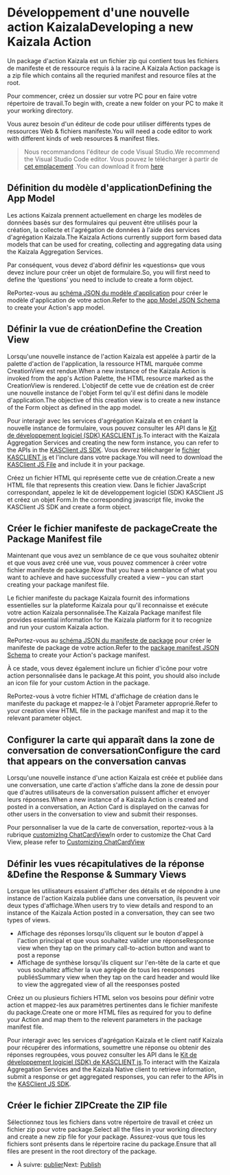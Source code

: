 # <a name="developing-a-new-kaizala-action"></a><span data-ttu-id="3fad1-101">Développement d'une nouvelle action Kaizala</span><span class="sxs-lookup"><span data-stu-id="3fad1-101">Developing a new Kaizala Action</span></span>

<span data-ttu-id="3fad1-102">Un package d'action Kaizala est un fichier zip qui contient tous les fichiers de manifeste et de ressource requis à la racine.</span><span class="sxs-lookup"><span data-stu-id="3fad1-102">A Kaizala Action package is a zip file which contains all the requried manifest and resource files at the root.</span></span>

<span data-ttu-id="3fad1-103">Pour commencer, créez un dossier sur votre PC pour en faire votre répertoire de travail.</span><span class="sxs-lookup"><span data-stu-id="3fad1-103">To begin with, create a new folder on your PC to make it your working directory.</span></span>

<span data-ttu-id="3fad1-104">Vous aurez besoin d'un éditeur de code pour utiliser différents types de ressources Web & fichiers manifeste.</span><span class="sxs-lookup"><span data-stu-id="3fad1-104">You will need a code editor to work with different kinds of web resources & manifest files.</span></span>

>   <span data-ttu-id="3fad1-105">Nous recommandons l'éditeur de code Visual Studio.</span><span class="sxs-lookup"><span data-stu-id="3fad1-105">We recommend the Visual Studio Code editor.</span></span> <span data-ttu-id="3fad1-106">Vous pouvez le télécharger à partir de [cet emplacement](https://code.visualstudio.com/) .</span><span class="sxs-lookup"><span data-stu-id="3fad1-106">You can download it from [here](https://code.visualstudio.com/)</span></span>

## <a name="defining-the-app-model"></a><span data-ttu-id="3fad1-107">Définition du modèle d'application</span><span class="sxs-lookup"><span data-stu-id="3fad1-107">Defining the App Model</span></span>

<span data-ttu-id="3fad1-108">Les actions Kaizala prennent actuellement en charge les modèles de données basés sur des formulaires qui peuvent être utilisés pour la création, la collecte et l'agrégation de données à l'aide des services d'agrégation Kaizala.</span><span class="sxs-lookup"><span data-stu-id="3fad1-108">The Kaizala Actions currently support form based data models that can be used for creating, collecting and aggregating data using the Kaizala Aggregation Services.</span></span>

<span data-ttu-id="3fad1-109">Par conséquent, vous devez d'abord définir les «questions» que vous devez inclure pour créer un objet de formulaire.</span><span class="sxs-lookup"><span data-stu-id="3fad1-109">So, you will first need to define the ‘questions’ you need to include to create a form object.</span></span>

<span data-ttu-id="3fad1-110">RePortez-vous au [schéma JSON du modèle d'application](appModel_schema.md) pour créer le modèle d'application de votre action.</span><span class="sxs-lookup"><span data-stu-id="3fad1-110">Refer to the [app Model JSON Schema](appModel_schema.md) to create your Action's app model.</span></span>

## <a name="define-the-creation-view"></a><span data-ttu-id="3fad1-111">Définir la vue de création</span><span class="sxs-lookup"><span data-stu-id="3fad1-111">Define the Creation View</span></span>

<span data-ttu-id="3fad1-112">Lorsqu'une nouvelle instance de l'action Kaizala est appelée à partir de la palette d'action de l'application, la ressource HTML marquée comme CreationView est rendue.</span><span class="sxs-lookup"><span data-stu-id="3fad1-112">When a new instance of the Kaizala Action is invoked from the app's Action Palette, the HTML resource marked as the CreationView is rendered.</span></span> <span data-ttu-id="3fad1-113">L'objectif de cette vue de création est de créer une nouvelle instance de l'objet Form tel qu'il est défini dans le modèle d'application.</span><span class="sxs-lookup"><span data-stu-id="3fad1-113">The objective of this creation view is to create a new instance of the Form object as defined in the app model.</span></span> 

<span data-ttu-id="3fad1-114">Pour interagir avec les services d'agrégation Kaizala et en créant la nouvelle instance de formulaire, vous pouvez consulter les API dans le [Kit de développement logiciel (SDK) KASCLIENT js](KASClient/README.md).</span><span class="sxs-lookup"><span data-stu-id="3fad1-114">To interact with the Kaizala Aggregation Services and creating the new form instance, you can refer to the APIs in the [KASClient JS SDK](KASClient/README.md).</span></span> <span data-ttu-id="3fad1-115">Vous devrez télécharger le [fichier KASCLIENT js](https://manage.kaiza.la/MiniApps/DownloadSDK) et l'inclure dans votre package.</span><span class="sxs-lookup"><span data-stu-id="3fad1-115">You will need to download the [KASClient JS File](https://manage.kaiza.la/MiniApps/DownloadSDK) and include it in your package.</span></span>

<span data-ttu-id="3fad1-116">Créez un fichier HTML qui représente cette vue de création.</span><span class="sxs-lookup"><span data-stu-id="3fad1-116">Create a new HTML file that represents this creation view.</span></span> <span data-ttu-id="3fad1-117">Dans le fichier JavaScript correspondant, appelez le kit de développement logiciel (SDK) KASClient JS et créez un objet Form.</span><span class="sxs-lookup"><span data-stu-id="3fad1-117">In the corresponding javascript file, invoke the KASClient JS SDK and create a form object.</span></span>

## <a name="create-the-package-manifest-file"></a><span data-ttu-id="3fad1-118">Créer le fichier manifeste de package</span><span class="sxs-lookup"><span data-stu-id="3fad1-118">Create the Package Manifest file</span></span>

<span data-ttu-id="3fad1-119">Maintenant que vous avez un semblance de ce que vous souhaitez obtenir et que vous avez créé une vue, vous pouvez commencer à créer votre fichier manifeste de package.</span><span class="sxs-lookup"><span data-stu-id="3fad1-119">Now that you have a semblance of what you want to achieve and have successfully created a view – you can start creating your package manifest file.</span></span>

<span data-ttu-id="3fad1-120">Le fichier manifeste du package Kaizala fournit des informations essentielles sur la plateforme Kaizala pour qu'il reconnaisse et exécute votre action Kaizala personnalisée.</span><span class="sxs-lookup"><span data-stu-id="3fad1-120">The Kaizala Package manifest file provides essential information for the Kaizala platform for it to recognize and run your custom Kaizala action.</span></span>

<span data-ttu-id="3fad1-121">RePortez-vous au [schéma JSON du manifeste de package](package_manifest_schema.md) pour créer le manifeste de package de votre action.</span><span class="sxs-lookup"><span data-stu-id="3fad1-121">Refer to the [package manifest JSON Schema](package_manifest_schema.md) to create your Action's package manifest.</span></span>

<span data-ttu-id="3fad1-122">À ce stade, vous devez également inclure un fichier d'icône pour votre action personnalisée dans le package.</span><span class="sxs-lookup"><span data-stu-id="3fad1-122">At this point, you should also include an icon file for your custom Action in the package.</span></span>

<span data-ttu-id="3fad1-123">RePortez-vous à votre fichier HTML d'affichage de création dans le manifeste du package et mappez-le à l'objet Parameter approprié.</span><span class="sxs-lookup"><span data-stu-id="3fad1-123">Refer to your creation view HTML file in the package manifest and map it to the relevant parameter object.</span></span>

## <a name="configure-the-card-that-appears-on-the-conversation-canvas"></a><span data-ttu-id="3fad1-124">Configurer la carte qui apparaît dans la zone de conversation de conversation</span><span class="sxs-lookup"><span data-stu-id="3fad1-124">Configure the card that appears on the conversation canvas</span></span>

<span data-ttu-id="3fad1-125">Lorsqu'une nouvelle instance d'une action Kaizala est créée et publiée dans une conversation, une carte d'action s'affiche dans la zone de dessin pour que d'autres utilisateurs de la conversation puissent afficher et envoyer leurs réponses.</span><span class="sxs-lookup"><span data-stu-id="3fad1-125">When a new instance of a Kaizala Action is created and posted in a conversation, an Action Card is displayed on the canvas for other users in the conversation to view and submit their responses.</span></span>

<span data-ttu-id="3fad1-126">Pour personnaliser la vue de la carte de conversation, reportez-vous à la rubrique [customizIng ChatCardView](ChatCanvasCardView.md)</span><span class="sxs-lookup"><span data-stu-id="3fad1-126">In order to customize the Chat Card View, please refer to [Customizing ChatCardView](ChatCanvasCardView.md)</span></span> 
## <a name="define-the-response--summary-views"></a><span data-ttu-id="3fad1-127">Définir les vues récapitulatives de la réponse &</span><span class="sxs-lookup"><span data-stu-id="3fad1-127">Define the Response & Summary Views</span></span>

<span data-ttu-id="3fad1-128">Lorsque les utilisateurs essaient d'afficher des détails et de répondre à une instance de l'action Kaizala publiée dans une conversation, ils peuvent voir deux types d'affichage.</span><span class="sxs-lookup"><span data-stu-id="3fad1-128">When users try to view details and respond to an instance of the Kaizala Action posted in a conversation, they can see two types of views.</span></span>
*   <span data-ttu-id="3fad1-129">Affichage des réponses lorsqu'ils cliquent sur le bouton d'appel à l'action principal et que vous souhaitez valider une réponse</span><span class="sxs-lookup"><span data-stu-id="3fad1-129">Response view when they tap on the primary call-to-action button and want to post a reponse</span></span>
*   <span data-ttu-id="3fad1-130">Affichage de synthèse lorsqu'ils cliquent sur l'en-tête de la carte et que vous souhaitez afficher la vue agrégée de tous les reesponses publiés</span><span class="sxs-lookup"><span data-stu-id="3fad1-130">Summary view when they tap on the card header and would like to view the aggregated view of all the reesponses posted</span></span>

<span data-ttu-id="3fad1-131">Créez un ou plusieurs fichiers HTML selon vos besoins pour définir votre action et mappez-les aux paramètres pertinentes dans le fichier manifeste du package.</span><span class="sxs-lookup"><span data-stu-id="3fad1-131">Create one or more HTML files as required for you to define your Action and map them to the relevent parameters in the package manifest file.</span></span>

<span data-ttu-id="3fad1-132">Pour interagir avec les services d'agrégation Kaizala et le client natif Kaizala pour récupérer des informations, soumettre une réponse ou obtenir des réponses regroupées, vous pouvez consulter les API dans le [Kit de développement logiciel (SDK) de KASCLIENT js](KASClient/README.md).</span><span class="sxs-lookup"><span data-stu-id="3fad1-132">To interact with the Kaizala Aggregation Services and the Kaizala Native client to retrieve information, submit a response or get aggregated responses, you can refer to the APIs in the [KASClient JS SDK](KASClient/README.md).</span></span>


## <a name="create-the-zip-file"></a><span data-ttu-id="3fad1-133">Créer le fichier ZIP</span><span class="sxs-lookup"><span data-stu-id="3fad1-133">Create the ZIP file</span></span>

<span data-ttu-id="3fad1-134">Sélectionnez tous les fichiers dans votre répertoire de travail et créez un fichier zip pour votre package.</span><span class="sxs-lookup"><span data-stu-id="3fad1-134">Select all the files in your working directory and create a new zip file for your package.</span></span> <span data-ttu-id="3fad1-135">Assurez-vous que tous les fichiers sont présents dans le répertoire racine du package.</span><span class="sxs-lookup"><span data-stu-id="3fad1-135">Ensure that all files are present in the root directory of the package.</span></span>

*   <span data-ttu-id="3fad1-136">À suivre: [publier](publish.md)</span><span class="sxs-lookup"><span data-stu-id="3fad1-136">Next: [Publish](publish.md)</span></span>
